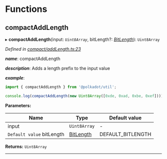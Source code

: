 

# Functions

<a id="compactaddlength"></a>

##  compactAddLength

▸ **compactAddLength**(input: *`Uint8Array`*, bitLength?: *[BitLength](_compact_types_.md#bitlength)*): `Uint8Array`

*Defined in [compact/addLength.ts:23](https://github.com/polkadot-js/common/blob/3ee9e13/packages/util/src/compact/addLength.ts#L23)*

*__name__*: compactAddLength

*__description__*: Adds a length prefix to the input value

*__example__*:   

```javascript
import { compactAddLength } from '@polkadot/util';

console.log(compactAddLength(new Uint8Array([0xde, 0xad, 0xbe, 0xef]))); // Uint8Array([4 << 2, 0xde, 0xad, 0xbe, 0xef])
```

**Parameters:**

| Name | Type | Default value |
| ------ | ------ | ------ |
| input | `Uint8Array` | - |
| `Default value` bitLength | [BitLength](_compact_types_.md#bitlength) |  DEFAULT_BITLENGTH |

**Returns:** `Uint8Array`

___

